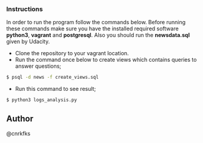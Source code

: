 ### Instructions
In order to run the program follow the commands below. Before running these commands make sure you have the installed required software **python3**, **vagrant** and **postgresql**. Also you should run the **newsdata.sql** given by Udacity.

* Clone the repository to your vagrant location.
* Run the command once below to create views which contains queries to answer questions;
```sh
$ psql -d news -f create_views.sql
```

* Run this command to see result;
```sh
$ python3 logs_analysis.py
```

## Author
@cnrkfks
